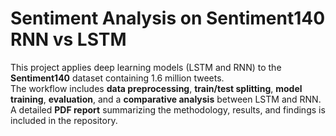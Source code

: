 # Sentiment Analysis on Sentiment140 RNN vs LSTM

This project applies deep learning models (LSTM and RNN) to the **Sentiment140** dataset containing 1.6 million tweets.  
The workflow includes **data preprocessing**, **train/test splitting**, **model training**, **evaluation**, and a **comparative analysis** between LSTM and RNN.  
A detailed **PDF report** summarizing the methodology, results, and findings is included in the repository.
